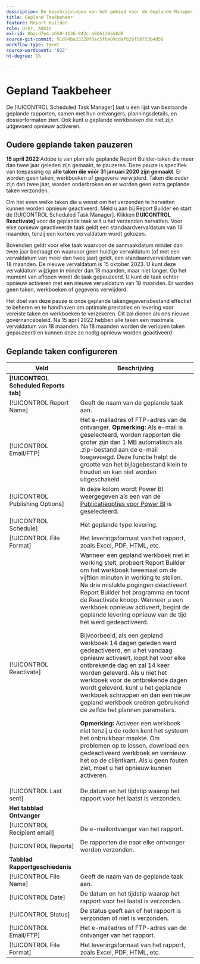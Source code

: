 ```yaml
---
description: De beschrijvingen van het gebied voor de Geplande Manager van de Taak.
title: Gepland Taakbeheer
feature: Report Builder
role: User, Admin
exl-id: 8bacd7e4-ab50-4b36-842c-a8b6130a58d9
source-git-commit: 91d94ba33328f0ac5fba09cdafb26f58733b4d58
workflow-type: tm+mt
source-wordcount: '622'
ht-degree: 1%

---
```


# Gepland Taakbeheer

De [!UICONTROL Scheduled Task Manager] laat u een lijst van bestaande geplande rapporten, samen met hun ontvangers, planningsdetails, en dossierformaten zien. Ook kunt u geplande werkboeken die niet zijn uitgevoerd opnieuw activeren.

## Oudere geplande taken pauzeren

**15 april 2022** Adobe is van plan alle geplande Report Builder-taken die meer dan twee jaar geleden zijn gemaakt, te pauzeren. Deze pauze is specifiek van toepassing op **alle taken die vóór 31 januari 2020 zijn gemaakt**. Er worden geen taken, werkboeken of gegevens verwijderd. Taken die ouder zijn dan twee jaar, worden onderbroken en er worden geen extra geplande taken verzonden.

Om het even welke taken die u wenst om het verzenden te hervatten kunnen worden opnieuw geactiveerd. Meld u aan bij Report Builder en start de [!UICONTROL Scheduled Task Manager]. Klikken **[!UICONTROL Reactivate]** voor de geplande taak wilt u het verzenden hervatten. Voor elke opnieuw geactiveerde taak geldt een standaardvervaldatum van 18 maanden, tenzij een kortere vervaldatum wordt gekozen.

Bovendien geldt voor elke taak waarvoor de aanmaakdatum minder dan twee jaar bedraagt en waarvoor geen huidige vervaldatum (of met een vervaldatum van meer dan twee jaar) geldt, een standaardvervaldatum van 18 maanden. De nieuwe vervaldatum is 15 oktober 2023. U kunt deze vervaldatum wijzigen in minder dan 18 maanden, maar niet langer. Op het moment van aflopen wordt de taak gepauzeerd. U kunt de taak echter opnieuw activeren met een nieuwe vervaldatum van 18 maanden. Er worden geen taken, werkboeken of gegevens verwijderd.

Het doel van deze pauze is onze geplande takengegevensbestand effectief te beheren en te handhaven om optimale prestaties en levering voor vereiste taken en werkboeken te verzekeren. Dit zal dienen als ons nieuwe governancebeleid. Na 15 april 2022 hebben alle taken een maximale vervaldatum van 18 maanden. Na 18 maanden worden de verlopen taken gepauzeerd en kunnen deze zo nodig opnieuw worden geactiveerd.

## Geplande taken configureren

| Veld | Beschrijving |
| --- | --- |
| **[!UICONTROL Scheduled Reports tab]** |  |
| [!UICONTROL Report Name] | Geeft de naam van de geplande taak aan. |
| [!UICONTROL Email/FTP] | Het e-mailadres of FTP-adres van de ontvanger. **Opmerking:** Als e-mail is geselecteerd, worden rapporten die groter zijn dan 1 MB automatisch als .zip-bestand aan de e-mail toegevoegd. Deze functie helpt de grootte van het bijlagebestand klein te houden en kan niet worden uitgeschakeld. |
| [!UICONTROL Publishing Options] | In deze kolom wordt Power BI weergegeven als een van de [Publicatieopties voor Power BI](https://experienceleague.adobe.com/docs/analytics/analyze/report-builder/publish-powerbi/power-bi.html) is geselecteerd. |
| [!UICONTROL Schedule] | Het geplande type levering. |
| [!UICONTROL File Format] | Het leveringsformaat van het rapport, zoals Excel, PDF, HTML, etc. |
| [!UICONTROL Reactivate] | Wanneer een gepland werkboek niet in werking stelt, probeert Report Builder om het werkboek tweemaal om de vijftien minuten in werking te stellen. Na drie mislukte pogingen deactiveert Report Builder het programma en toont de Reactivate knoop. Wanneer u een werkboek opnieuw activeert, begint de geplande levering opnieuw van de tijd het werd gedeactiveerd.<p>Bijvoorbeeld, als een gepland werkboek 14 dagen geleden werd gedeactiveerd, en u het vandaag opnieuw activeert, loopt het voor elke ontbrekende dag en zal 14 keer worden geleverd. Als u niet het werkboek voor de ontbrekende dagen wordt geleverd, kunt u het geplande werkboek schrappen en dan een nieuw gepland werkboek creëren gebruikend de zelfde het plannen parameters.<p>**Opmerking:** Activeer een werkboek niet tenzij u de reden kent het systeem het onbruikbaar maakte. Om problemen op te lossen, download een gedeactiveerd werkboek en vernieuw het op de cliëntkant. Als u geen fouten ziet, moet u het opnieuw kunnen activeren. |
| [!UICONTROL Last sent] | De datum en het tijdstip waarop het rapport voor het laatst is verzonden. |
| **Het tabblad Ontvanger** |  |
| [!UICONTROL Recipient email] | De e-mailontvanger van het rapport. |
| [!UICONTROL Reports] | De rapporten die naar elke ontvanger werden verzonden. |
| **Tabblad Rapportgeschiedenis** |  |
| [!UICONTROL File Name] | Geeft de naam van de geplande taak aan. |
| [!UICONTROL Date] | De datum en het tijdstip waarop het rapport voor het laatst is verzonden. |
| [!UICONTROL Status] | De status geeft aan of het rapport is verzonden of niet is verzonden. |
| [!UICONTROL Email/FTP] | Het e-mailadres of FTP-adres van de ontvanger van het rapport. |
| [!UICONTROL File Format] | Het leveringsformaat van het rapport, zoals Excel, PDF, HTML, etc. |
